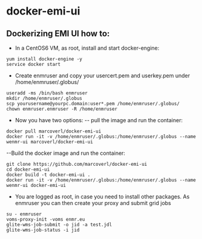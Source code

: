 # docker-emi-ui
## Dockerizing EMI UI how to:
- In a CentOS6 VM, as root, install and start docker-engine:
```
yum install docker-engine -y
service docker start
```
- Create enmruser and copy your usercert.pem and userkey.pem under /home/enmruser/.globus/
```
useradd -ms /bin/bash enmruser
mkdir /home/enmruser/.globus
scp yourusername@yourpc.domain:user*.pem /home/enmruser/.globus/
chown enmruser.enmruser -R /home/enmruser
```
- Now you have two options:
-- pull the image and run the container:
```
docker pull marcoverl/docker-emi-ui
docker run -it -v /home/enmruser/.globus:/home/enmruser/.globus --name wenmr-ui marcoverl/docker-emi-ui
```
--Build the docker image and run the container:
```
git clone https://github.com/marcoverl/docker-emi-ui
cd docker-emi-ui
docker build -t docker-emi-ui .
docker run -it -v /home/enmruser/.globus:/home/enmruser/.globus --name wenmr-ui docker-emi-ui
```
- You are logged as root, in case you need to install other packages. As enmruser you can then create your proxy and submit grid jobs
```
su - enmruser
voms-proxy-init -voms enmr.eu
glite-wms-job-submit -o jid -a test.jdl
glite-wms-job-status -i jid
```
